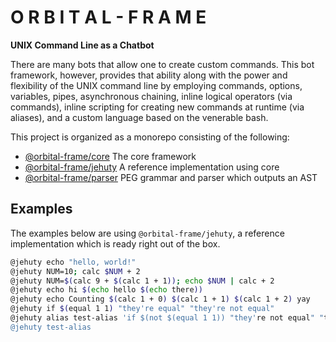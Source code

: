 # O R B I T A L  -  F R A M E
**UNIX Command Line as a Chatbot**

There are many bots that allow one to create custom commands. This bot
framework, however, provides that ability along with the power and flexibility
of the UNIX command line by employing commands, options, variables, pipes,
asynchronous chaining, inline logical operators (via commands), inline scripting
for creating new commands at runtime (via aliases), and a custom language based
on the venerable bash.

This project is organized as a monorepo consisting of the following:
  - [@orbital-frame/core](./packages/orbital-frame-core/README.md) The core framework
  - [@orbital-frame/jehuty](./packages/orbital-frame-jehuty/README.md) A reference implementation using core
  - [@orbital-frame/parser](./packages/orbital-frame-parser/README.md) PEG grammar and parser which outputs an AST

## Examples
The examples below are using `@orbital-frame/jehuty`, a reference implementation
which is ready right out of the box.

```sh
@jehuty echo "hello, world!"
@jehuty NUM=10; calc $NUM + 2
@jehuty NUM=$(calc 9 + $(calc 1 + 1)); echo $NUM | calc + 2
@jehuty echo hi $(echo hello $(echo there))
@jehuty echo Counting $(calc 1 + 0) $(calc 1 + 1) $(calc 1 + 2) yay
@jehuty if $(equal 1 1) "they're equal" "they're not equal"
@jehuty alias test-alias 'if $(not $(equal 1 1)) "they're not equal" "they are equal"'
@jehuty test-alias
```
